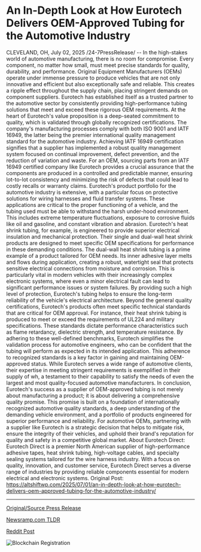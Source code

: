 # An In-Depth Look at How Eurotech Delivers OEM-Approved Tubing for the Automotive Industry

CLEVELAND, OH, July 02, 2025 /24-7PressRelease/ -- In the high-stakes world of automotive manufacturing, there is no room for compromise. Every component, no matter how small, must meet precise standards for quality, durability, and performance. Original Equipment Manufacturers (OEMs) operate under immense pressure to produce vehicles that are not only innovative and efficient but also exceptionally safe and reliable. This creates a ripple effect throughout the supply chain, placing stringent demands on component suppliers. Eurotech has established itself as a trusted partner to the automotive sector by consistently providing high-performance tubing solutions that meet and exceed these rigorous OEM requirements.  At the heart of Eurotech's value proposition is a deep-seated commitment to quality, which is validated through globally recognized certifications. The company's manufacturing processes comply with both ISO 9001 and IATF 16949, the latter being the premier international quality management standard for the automotive industry. Achieving IATF 16949 certification signifies that a supplier has implemented a robust quality management system focused on continual improvement, defect prevention, and the reduction of variation and waste. For an OEM, sourcing parts from an IATF 16949 certified company like Eurotech provides a crucial assurance that the components are produced in a controlled and predictable manner, ensuring lot-to-lot consistency and minimizing the risk of defects that could lead to costly recalls or warranty claims.  Eurotech's product portfolio for the automotive industry is extensive, with a particular focus on protective solutions for wiring harnesses and fluid transfer systems. These applications are critical to the proper functioning of a vehicle, and the tubing used must be able to withstand the harsh under-hood environment. This includes extreme temperature fluctuations, exposure to corrosive fluids like oil and gasoline, and constant vibration and abrasion. Eurotech's heat shrink tubing, for example, is engineered to provide superior electrical insulation and mechanical protection. Their single and dual-wall heat shrink products are designed to meet specific OEM specifications for performance in these demanding conditions.  The dual-wall heat shrink tubing is a prime example of a product tailored for OEM needs. Its inner adhesive layer melts and flows during application, creating a robust, watertight seal that protects sensitive electrical connections from moisture and corrosion. This is particularly vital in modern vehicles with their increasingly complex electronic systems, where even a minor electrical fault can lead to significant performance issues or system failures. By providing such a high level of protection, Eurotech's tubing helps to ensure the long-term reliability of the vehicle's electrical architecture.  Beyond the general quality certifications, Eurotech's products often meet specific technical standards that are critical for OEM approval. For instance, their heat shrink tubing is produced to meet or exceed the requirements of UL224 and military specifications. These standards dictate performance characteristics such as flame retardancy, dielectric strength, and temperature resistance. By adhering to these well-defined benchmarks, Eurotech simplifies the validation process for automotive engineers, who can be confident that the tubing will perform as expected in its intended application. This adherence to recognized standards is a key factor in gaining and maintaining OEM-approved status. While Eurotech serves a wide range of automotive clients, their expertise in meeting stringent requirements is exemplified in their supply of wh, a testament to their capability to satisfy the needs of even the largest and most quality-focused automotive manufacturers.  In conclusion, Eurotech's success as a supplier of OEM-approved tubing is not merely about manufacturing a product; it is about delivering a comprehensive quality promise. This promise is built on a foundation of internationally recognized automotive quality standards, a deep understanding of the demanding vehicle environment, and a portfolio of products engineered for superior performance and reliability. For automotive OEMs, partnering with a supplier like Eurotech is a strategic decision that helps to mitigate risk, ensure the integrity of their vehicles, and uphold their brand's reputation for quality and safety in a competitive global market.  About Eurotech Direct: Eurotech Direct is a premier North American supplier of high-performance adhesive tapes, heat shrink tubing, high-voltage cables, and specialty sealing systems tailored for the wire harness industry. With a focus on quality, innovation, and customer service, Eurotech Direct serves a diverse range of industries by providing reliable components essential for modern electrical and electronic systems.  Original Post: https://altshiftwp.com/2025/07/01/an-in-depth-look-at-how-eurotech-delivers-oem-approved-tubing-for-the-automotive-industry/ 

---

[Original/Source Press Release](https://www.24-7pressrelease.com/press-release/524479/an-in-depth-look-at-how-eurotech-delivers-oem-approved-tubing-for-the-automotive-industry)
                    

[Newsramp.com TLDR](https://newsramp.com/curated-news/eurotech-sets-the-standard-for-oem-approved-automotive-tubing/d533a588223c3e1e32aebc92067ca0a2) 

 



[Reddit Post](https://www.reddit.com/r/technology_press/comments/1lppjrx/eurotech_sets_the_standard_for_oemapproved/) 



![Blockchain Registration](https://cdn.newsramp.app/24-7PressRelease/qrcode/257/2/ellevV7J.webp)